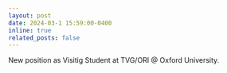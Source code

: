 ```yaml
---
layout: post
date: 2024-03-1 15:59:00-0400
inline: true
related_posts: false
---
```


New position as Visitig Student at TVG/ORI @ Oxford University.